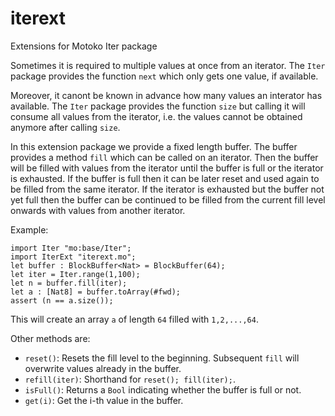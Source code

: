 # iterext
Extensions for Motoko Iter package

Sometimes it is required to multiple values at once from an iterator. The `Iter` package provides the function `next` which only gets one value, if available. 

Moreover, it canont be known in advance how many values an interator has available. The `Iter` package provides the function `size` but calling it will consume all values from the iterator, i.e. the values cannot be obtained anymore after calling `size`.

In this extension package we provide a fixed length buffer. The buffer provides a method `fill` which can be called on an iterator. Then the buffer will be filled with values from the iterator until the buffer is full or the iterator is exhausted. If the buffer is full then it can be later reset and used again to be filled from the same iterator. If the iterator is exhausted but the buffer not yet full then the buffer can be continued to be filled from the current fill level onwards with values from another iterator.

Example:
```
import Iter "mo:base/Iter";
import IterExt "iterext.mo";
let buffer : BlockBuffer<Nat> = BlockBuffer(64);
let iter = Iter.range(1,100);
let n = buffer.fill(iter);
let a : [Nat8] = buffer.toArray(#fwd);
assert (n == a.size()); 
```
This will create an array `a` of length `64` filled with `1,2,...,64`.

Other methods are:

* `reset()`: Resets the fill level to the beginning. Subsequent `fill` will overwrite values already in the buffer.
* `refill(iter)`: Shorthand for `reset(); fill(iter);`.
* `isFull()`: Returns a `Bool` indicating whether the buffer is full or not.
* `get(i)`: Get the i-th value in the buffer.
